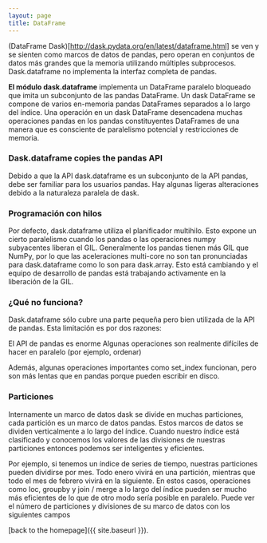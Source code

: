```yaml
---
layout: page
title: DataFrame
---
```


(DataFrame Dask)[http://dask.pydata.org/en/latest/dataframe.html] se ven y se sienten como marcos de datos de pandas, pero operan en conjuntos de datos más grandes que la memoria utilizando múltiples subprocesos. Dask.dataframe no implementa la interfaz completa de pandas.

**El módulo dask.dataframe** implementa un DataFrame paralelo bloqueado que imita un subconjunto de las pandas DataFrame. Un dask DataFrame se compone de varios en-memoria pandas DataFrames separados a lo largo del índice. Una operación en un dask DataFrame desencadena muchas operaciones pandas en los pandas constituyentes DataFrames de una manera que es consciente de paralelismo potencial y restricciones de memoria.

### Dask.dataframe copies the pandas API

Debido a que la API dask.dataframe es un subconjunto de la API pandas, debe ser familiar para los usuarios pandas. Hay algunas ligeras alteraciones debido a la naturaleza paralela de dask.


### Programación con hilos

Por defecto, dask.dataframe utiliza el planificador multihilo. Esto expone un cierto paralelismo cuando los pandas o las operaciones numpy subyacentes liberan el GIL. Generalmente los pandas tienen más GIL que NumPy, por lo que las aceleraciones multi-core no son tan pronunciadas para dask.dataframe como lo son para dask.array. Esto está cambiando y el equipo de desarrollo de pandas está trabajando activamente en la liberación de la GIL.

### ¿Qué no funciona?

Dask.dataframe sólo cubre una parte pequeña pero bien utilizada de la API de pandas. Esta limitación es por dos razones:

El API de pandas es enorme
Algunas operaciones son realmente difíciles de hacer en paralelo (por ejemplo, ordenar)

Además, algunas operaciones importantes como set_index funcionan, pero son más lentas que en pandas porque pueden escribir en disco.

### Particiones

Internamente un marco de datos dask se divide en muchas particiones, cada partición es un marco de datos pandas. Estos marcos de datos se dividen verticalmente a lo largo del índice. Cuando nuestro índice está clasificado y conocemos los valores de las divisiones de nuestras particiones entonces podemos ser inteligentes y eficientes.

Por ejemplo, si tenemos un índice de series de tiempo, nuestras particiones pueden dividirse por mes. Todo enero vivirá en una partición, mientras que todo el mes de febrero vivirá en la siguiente. En estos casos, operaciones como loc, groupby y join / merge a lo largo del índice pueden ser mucho más eficientes de lo que de otro modo sería posible en paralelo. Puede ver el número de particiones y divisiones de su marco de datos con los siguientes campos


[back to the homepage]({{ site.baseurl }}).
